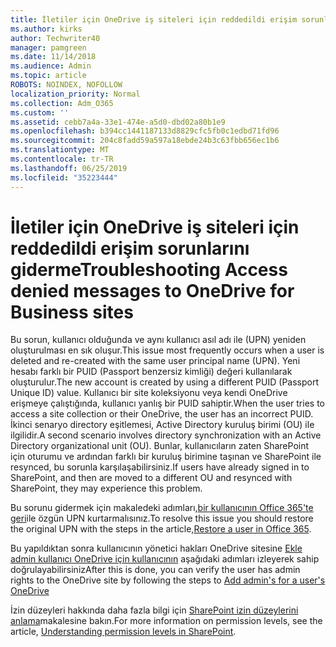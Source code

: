 ```yaml
---
title: İletiler için OneDrive iş siteleri için reddedildi erişim sorunlarını giderme
ms.author: kirks
author: Techwriter40
manager: pamgreen
ms.date: 11/14/2018
ms.audience: Admin
ms.topic: article
ROBOTS: NOINDEX, NOFOLLOW
localization_priority: Normal
ms.collection: Adm_O365
ms.custom: ''
ms.assetid: cebb7a4a-33e1-474e-a5d0-dbd02a80b1e9
ms.openlocfilehash: b394cc1441187133d8829cfc5fb0c1edbd71fd96
ms.sourcegitcommit: 204c8fadd59a597a18ebde24b3c63fbb656ec1b6
ms.translationtype: MT
ms.contentlocale: tr-TR
ms.lasthandoff: 06/25/2019
ms.locfileid: "35223444"
---
```

# <a name="troubleshooting-access-denied-messages-to-onedrive-for-business-sites"></a><span data-ttu-id="12e09-102">İletiler için OneDrive iş siteleri için reddedildi erişim sorunlarını giderme</span><span class="sxs-lookup"><span data-stu-id="12e09-102">Troubleshooting Access denied messages to OneDrive for Business sites</span></span>

<span data-ttu-id="12e09-103">Bu sorun, kullanıcı olduğunda ve aynı kullanıcı asıl adı ile (UPN) yeniden oluşturulması en sık oluşur.</span><span class="sxs-lookup"><span data-stu-id="12e09-103">This issue most frequently occurs when a user is deleted and re-created with the same user principal name (UPN).</span></span> <span data-ttu-id="12e09-104">Yeni hesabı farklı bir PUID (Passport benzersiz kimliği) değeri kullanılarak oluşturulur.</span><span class="sxs-lookup"><span data-stu-id="12e09-104">The new account is created by using a different PUID (Passport Unique ID) value.</span></span> <span data-ttu-id="12e09-105">Kullanıcı bir site koleksiyonu veya kendi OneDrive erişmeye çalıştığında, kullanıcı yanlış bir PUID sahiptir.</span><span class="sxs-lookup"><span data-stu-id="12e09-105">When the user tries to access a site collection or their OneDrive, the user has an incorrect PUID.</span></span> <span data-ttu-id="12e09-106">İkinci senaryo directory eşitlemesi, Active Directory kuruluş birimi (OU) ile ilgilidir.</span><span class="sxs-lookup"><span data-stu-id="12e09-106">A second scenario involves directory synchronization with an Active Directory organizational unit (OU).</span></span> <span data-ttu-id="12e09-107">Bunlar, kullanıcıların zaten SharePoint için oturumu ve ardından farklı bir kuruluş birimine taşınan ve SharePoint ile resynced, bu sorunla karşılaşabilirsiniz.</span><span class="sxs-lookup"><span data-stu-id="12e09-107">If users have already signed in to SharePoint, and then are moved to a different OU and resynced with SharePoint, they may experience this problem.</span></span>

<span data-ttu-id="12e09-108">Bu sorunu gidermek için makaledeki adımları,[bir kullanıcının Office 365'te geri](https://docs.microsoft.com/office365/admin/add-users/restore-user?view=o365-worldwide)ile özgün UPN kurtarmalısınız.</span><span class="sxs-lookup"><span data-stu-id="12e09-108">To resolve this issue you should restore the original UPN with the steps in the article,[Restore a user in Office 365](https://docs.microsoft.com/office365/admin/add-users/restore-user?view=o365-worldwide).</span></span>

<span data-ttu-id="12e09-109">Bu yapıldıktan sonra kullanıcının yönetici hakları OneDrive sitesine [Ekle admin kullanıcı OneDrive için kullanıcının](https://docs.microsoft.com/sharepoint/manage-user-profiles?redirectSourcePath=%252fen-us%252farticle%252fmanage-user-profiles-in-the-sharepoint-admin-center-494bec9c-6654-41f0-920f-f7f937ea9723#add-and-remove-admins-for-a-users-onedrive) aşağıdaki adımları izleyerek sahip doğrulayabilirsiniz</span><span class="sxs-lookup"><span data-stu-id="12e09-109">After this is done, you can verify the user has admin rights to the OneDrive site by following the steps to [Add admin's for a user's OneDrive](https://docs.microsoft.com/sharepoint/manage-user-profiles?redirectSourcePath=%252fen-us%252farticle%252fmanage-user-profiles-in-the-sharepoint-admin-center-494bec9c-6654-41f0-920f-f7f937ea9723#add-and-remove-admins-for-a-users-onedrive)</span></span>

<span data-ttu-id="12e09-110">İzin düzeyleri hakkında daha fazla bilgi için [SharePoint izin düzeylerini anlama](https://docs.microsoft.com/sharepoint/understanding-permission-levels)makalesine bakın.</span><span class="sxs-lookup"><span data-stu-id="12e09-110">For more information on permission levels, see the article, [Understanding permission levels in SharePoint](https://docs.microsoft.com/sharepoint/understanding-permission-levels).</span></span>
